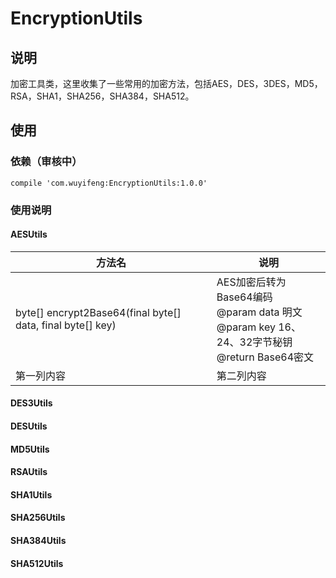 # EncryptionUtils
## 说明
加密工具类，这里收集了一些常用的加密方法，包括AES，DES，3DES，MD5，RSA，SHA1，SHA256，SHA384，SHA512。
## 使用
### 依赖（审核中）
```
compile 'com.wuyifeng:EncryptionUtils:1.0.0'
```
### 使用说明
#### AESUtils
方法名 | 说明
------------ | -------------
byte[] encrypt2Base64(final byte[] data, final byte[] key) | AES加密后转为Base64编码</br>@param data 明文</br>@param key  16、24、32字节秘钥</br>@return Base64密文
第一列内容 | 第二列内容
#### DES3Utils
#### DESUtils
#### MD5Utils
#### RSAUtils
#### SHA1Utils
#### SHA256Utils
#### SHA384Utils
#### SHA512Utils
